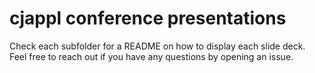 # cjappl conference presentations


Check each subfolder for a README on how to display each slide deck. Feel free to reach out if you have any questions by opening an issue.
